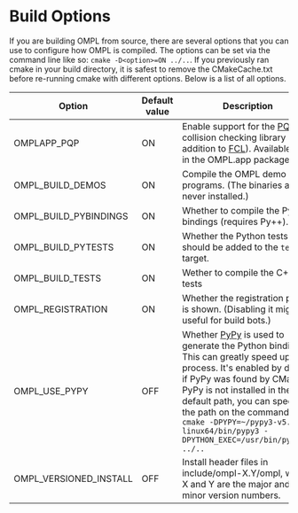 # Build Options

If you are building OMPL from source, there are several options that you can use to configure how OMPL is compiled. The options can be set via the command line like so: `cmake -D<option>=ON ../..`. If you previously ran cmake in your build directory, it is safest to remove the CMakeCache.txt before re-running cmake with different options. Below is a list of all options.

Option                        | Default value | Description
------------------------------|---------------|-----------------------------------------------------------------
OMPLAPP_PQP                   | ON            | Enable support for the [PQP](http://gamma.cs.unc.edu/SSV) collision checking library (in addition to [FCL](http://gamma.cs.unc.edu/FCL)). Available only in the OMPL.app package.
OMPL_BUILD_DEMOS              | ON            | Compile the OMPL demo programs. (The binaries are never installed.)
OMPL_BUILD_PYBINDINGS         | ON            | Whether to compile the Python bindings (requires Py++).
OMPL_BUILD_PYTESTS            | ON            | Whether the Python tests should be added to the `test` target.
OMPL_BUILD_TESTS              | ON            | Wether to compile the C++ unit tests
OMPL_REGISTRATION             | ON            | Whether the registration page is shown. (Disabling it might be useful for build bots.)
OMPL_USE_PYPY                 | OFF           | Whether [PyPy](https://pypy.org) is used to generate the Python bindings. This can greatly speed up this process. It's enabled by default if PyPy was found by CMake. If PyPy is not installed in the default path, you can specify the path on the command line: `cmake -DPYPY=~/pypy3-v5.9.0-linux64/bin/pypy3 -DPYTHON_EXEC=/usr/bin/python3 ../..`
OMPL_VERSIONED_INSTALL        | OFF           | Install header files in include/ompl-X.Y/ompl, where X and Y are the major and minor version numbers.

